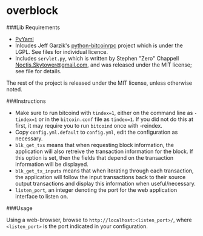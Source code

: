 overblock
=========


###Lib Requirements

* [PyYaml](http://pyyaml.org/)
* Inlcudes Jeff Garzik's [python-bitcoinrpc](https://github.com/jgarzik/python-bitcoinrpc) project which is under the LGPL. See files for individual licence.
* Includes `servlet.py`, which is written by Stephen "Zero" Chappell <Noctis.Skytower@gmail.com>, and was released under the MIT license; see file for details.

The rest of the project is released under the MIT license, unless otherwise noted.






###Instructions

* Make sure to run bitcoind with `tindex=1`, either on the command line as `-tindex=1` or in the `bitcoin.conf` file as `tindex=1`. If you did not do this at first, it may require you to run `bitcoind` once with -reindex.
* Copy `config.yml.default` to `config.yml`, edit the configuration as necessary.
* `blk_get_txs` means that when requesting block information, the application will also retreive the transaction information for the block. If this option is set, then the fields that depend on the transaction information will be displayed.
* `blk_get_tx_inputs` means that when iterating through each transaction, the application will follow the input transactions back to their source output transactions and display this information when useful/necessary.
* `listen_port`, an integer denoting the port for the web application interface to listen on.

###Usage

Using a web-browser, browse to `http://localhost:<listen_port>/`, where `<listen_port>` is the port indicated in your configuration.



